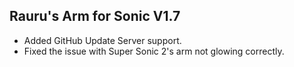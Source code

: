 ## Rauru's Arm for Sonic V1.7
- Added GitHub Update Server support.
- Fixed the issue with Super Sonic 2's arm not glowing correctly.
